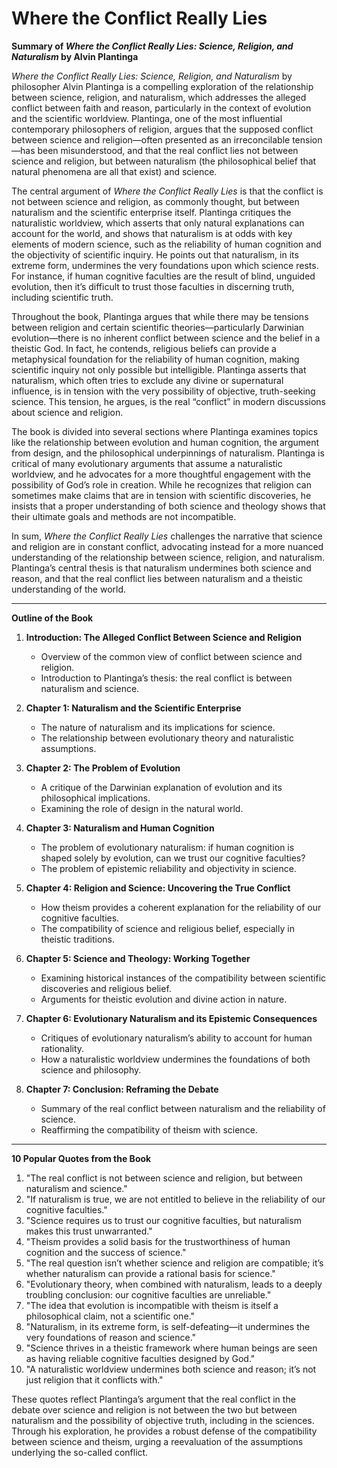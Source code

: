 # Where the Conflict Really Lies

**Summary of *Where the Conflict Really Lies: Science, Religion, and Naturalism* by Alvin Plantinga**

*Where the Conflict Really Lies: Science, Religion, and Naturalism* by philosopher Alvin Plantinga is a compelling exploration of the relationship between science, religion, and naturalism, which addresses the alleged conflict between faith and reason, particularly in the context of evolution and the scientific worldview. Plantinga, one of the most influential contemporary philosophers of religion, argues that the supposed conflict between science and religion—often presented as an irreconcilable tension—has been misunderstood, and that the real conflict lies not between science and religion, but between naturalism (the philosophical belief that natural phenomena are all that exist) and science.

The central argument of *Where the Conflict Really Lies* is that the conflict is not between science and religion, as commonly thought, but between naturalism and the scientific enterprise itself. Plantinga critiques the naturalistic worldview, which asserts that only natural explanations can account for the world, and shows that naturalism is at odds with key elements of modern science, such as the reliability of human cognition and the objectivity of scientific inquiry. He points out that naturalism, in its extreme form, undermines the very foundations upon which science rests. For instance, if human cognitive faculties are the result of blind, unguided evolution, then it’s difficult to trust those faculties in discerning truth, including scientific truth.

Throughout the book, Plantinga argues that while there may be tensions between religion and certain scientific theories—particularly Darwinian evolution—there is no inherent conflict between science and the belief in a theistic God. In fact, he contends, religious beliefs can provide a metaphysical foundation for the reliability of human cognition, making scientific inquiry not only possible but intelligible. Plantinga asserts that naturalism, which often tries to exclude any divine or supernatural influence, is in tension with the very possibility of objective, truth-seeking science. This tension, he argues, is the real “conflict” in modern discussions about science and religion.

The book is divided into several sections where Plantinga examines topics like the relationship between evolution and human cognition, the argument from design, and the philosophical underpinnings of naturalism. Plantinga is critical of many evolutionary arguments that assume a naturalistic worldview, and he advocates for a more thoughtful engagement with the possibility of God’s role in creation. While he recognizes that religion can sometimes make claims that are in tension with scientific discoveries, he insists that a proper understanding of both science and theology shows that their ultimate goals and methods are not incompatible.

In sum, *Where the Conflict Really Lies* challenges the narrative that science and religion are in constant conflict, advocating instead for a more nuanced understanding of the relationship between science, religion, and naturalism. Plantinga’s central thesis is that naturalism undermines both science and reason, and that the real conflict lies between naturalism and a theistic understanding of the world.

---

**Outline of the Book**

1. **Introduction: The Alleged Conflict Between Science and Religion**
   - Overview of the common view of conflict between science and religion.
   - Introduction to Plantinga’s thesis: the real conflict is between naturalism and science.

2. **Chapter 1: Naturalism and the Scientific Enterprise**
   - The nature of naturalism and its implications for science.
   - The relationship between evolutionary theory and naturalistic assumptions.

3. **Chapter 2: The Problem of Evolution**
   - A critique of the Darwinian explanation of evolution and its philosophical implications.
   - Examining the role of design in the natural world.

4. **Chapter 3: Naturalism and Human Cognition**
   - The problem of evolutionary naturalism: if human cognition is shaped solely by evolution, can we trust our cognitive faculties?
   - The problem of epistemic reliability and objectivity in science.

5. **Chapter 4: Religion and Science: Uncovering the True Conflict**
   - How theism provides a coherent explanation for the reliability of our cognitive faculties.
   - The compatibility of science and religious belief, especially in theistic traditions.

6. **Chapter 5: Science and Theology: Working Together**
   - Examining historical instances of the compatibility between scientific discoveries and religious belief.
   - Arguments for theistic evolution and divine action in nature.

7. **Chapter 6: Evolutionary Naturalism and its Epistemic Consequences**
   - Critiques of evolutionary naturalism’s ability to account for human rationality.
   - How a naturalistic worldview undermines the foundations of both science and philosophy.

8. **Chapter 7: Conclusion: Reframing the Debate**
   - Summary of the real conflict between naturalism and the reliability of science.
   - Reaffirming the compatibility of theism with science.

---

**10 Popular Quotes from the Book**

1. "The real conflict is not between science and religion, but between naturalism and science."
2. "If naturalism is true, we are not entitled to believe in the reliability of our cognitive faculties."
3. "Science requires us to trust our cognitive faculties, but naturalism makes this trust unwarranted."
4. "Theism provides a solid basis for the trustworthiness of human cognition and the success of science."
5. "The real question isn’t whether science and religion are compatible; it’s whether naturalism can provide a rational basis for science."
6. "Evolutionary theory, when combined with naturalism, leads to a deeply troubling conclusion: our cognitive faculties are unreliable."
7. "The idea that evolution is incompatible with theism is itself a philosophical claim, not a scientific one."
8. "Naturalism, in its extreme form, is self-defeating—it undermines the very foundations of reason and science."
9. "Science thrives in a theistic framework where human beings are seen as having reliable cognitive faculties designed by God."
10. "A naturalistic worldview undermines both science and reason; it’s not just religion that it conflicts with."

These quotes reflect Plantinga’s argument that the real conflict in the debate over science and religion is not between the two but between naturalism and the possibility of objective truth, including in the sciences. Through his exploration, he provides a robust defense of the compatibility between science and theism, urging a reevaluation of the assumptions underlying the so-called conflict.